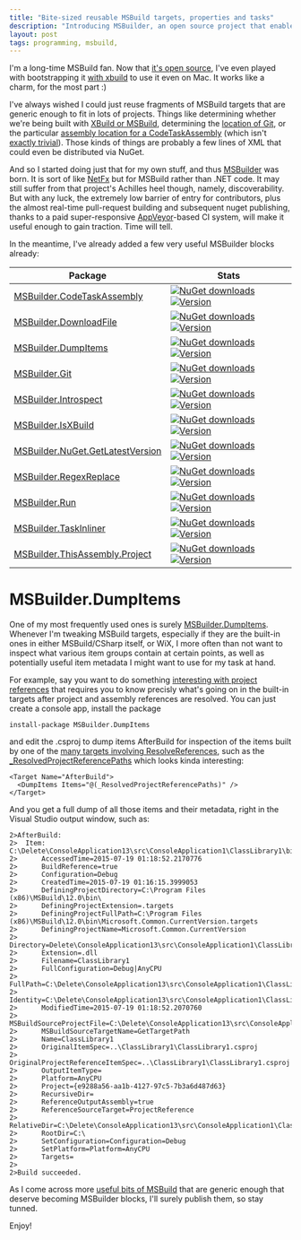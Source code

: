 ```yaml
---
title: "Bite-sized reusable MSBuild targets, properties and tasks"
description: "Introducing MSBuilder, an open source project that enables you to pick & choose the specific extensions you need for your MSBuild project, powered by NuGet."
layout: post
tags: programming, msbuild, 
---
```

I'm a long-time MSBuild fan. Now that [it's open source](https://github.com/Microsoft/msbuild), 
I've even played with bootstrapping it [with xbuild](http://www.cazzulino.com/xplat-msbuild.html) 
to use it even on Mac. It works like a charm, for the most part :)

I've always wished I could just reuse fragments of MSBuild targets that are 
generic enough to fit in lots of projects. Things like determining whether 
we're being built with [XBuild or MSBuild](https://github.com/MobileEssentials/MSBuilder/blob/master/src/IsXBuild/build/MSBuilder.IsXBuild.props#L36), 
determining the [location of Git](https://github.com/MobileEssentials/MSBuilder/blob/master/src/Git/build/MSBuilder.Git.props#L35), 
or the particular [assembly location for a CodeTaskAssembly](https://github.com/MobileEssentials/MSBuilder/blob/master/src/CodeTaskAssembly/build/MSBuilder.CodeTaskAssembly.props#L29)
(which isn't [exactly trivial](http://www.cazzulino.com/ultimate-cross-platform-nuget-restore.html)). 
Those kinds of things are probably a few lines of XML that could even be 
distributed via NuGet. 

And so I started doing just that for my own stuff, and thus [MSBuilder](https://github.com/MobileEssentials/MSBuilder) 
was born. It is sort of like [NetFx](http://blogs.clariusconsulting.net/kzu/introducing-netfx-or-the-end-of-common-dll-and-helpers-dll/) 
but for MSBuild rather than .NET code. It may still suffer from that project's Achilles heel 
though, namely, discoverability. But with any luck, the extremely low barrier of entry for 
contributors, plus the almost real-time pull-request building and subsequent nuget publishing, 
thanks to a paid super-responsive [AppVeyor](https://ci.appveyor.com/project/MobileEssentials/msbuilder)-based 
CI system, will make it useful enough to gain traction. Time will tell. 

In the meantime, I've already added a few very useful MSBuilder blocks already:

Package | Stats
--- | ---
[MSBuilder.CodeTaskAssembly](https://www.nuget.org/packages/MSBuilder.CodeTaskAssembly) | [![NuGet downloads](https://img.shields.io/nuget/dt/MSBuilder.CodeTaskAssembly.svg)](https://www.nuget.org/packages/MSBuilder.CodeTaskAssembly) [![Version](https://img.shields.io/nuget/v/MSBuilder.CodeTaskAssembly.svg)](https://www.nuget.org/packages/MSBuilder.CodeTaskAssembly)
[MSBuilder.DownloadFile](https://www.nuget.org/packages/MSBuilder.DownloadFile) | [![NuGet downloads](https://img.shields.io/nuget/dt/MSBuilder.DownloadFile.svg)](https://www.nuget.org/packages/MSBuilder.DownloadFile) [![Version](https://img.shields.io/nuget/v/MSBuilder.DownloadFile.svg)](https://www.nuget.org/packages/MSBuilder.DownloadFile)
[MSBuilder.DumpItems](https://www.nuget.org/packages/MSBuilder.DumpItems) | [![NuGet downloads](https://img.shields.io/nuget/dt/MSBuilder.DumpItems.svg)](https://www.nuget.org/packages/MSBuilder.DumpItems) [![Version](https://img.shields.io/nuget/v/MSBuilder.DumpItems.svg)](https://www.nuget.org/packages/MSBuilder.DumpItems)
[MSBuilder.Git](https://www.nuget.org/packages/MSBuilder.Git) | [![NuGet downloads](https://img.shields.io/nuget/dt/MSBuilder.Git.svg)](https://www.nuget.org/packages/MSBuilder.Git) [![Version](https://img.shields.io/nuget/v/MSBuilder.Git.svg)](https://www.nuget.org/packages/MSBuilder.Git)
[MSBuilder.Introspect](https://www.nuget.org/packages/MSBuilder.Introspect) | [![NuGet downloads](https://img.shields.io/nuget/dt/MSBuilder.Introspect.svg)](https://www.nuget.org/packages/MSBuilder.Introspect) [![Version](https://img.shields.io/nuget/v/MSBuilder.Introspect.svg)](https://www.nuget.org/packages/MSBuilder.Introspect)
[MSBuilder.IsXBuild](https://www.nuget.org/packages/MSBuilder.IsXBuild) | [![NuGet downloads](https://img.shields.io/nuget/dt/MSBuilder.IsXBuild.svg)](https://www.nuget.org/packages/MSBuilder.IsXBuild) [![Version](https://img.shields.io/nuget/v/MSBuilder.IsXBuild.svg)](https://www.nuget.org/packages/MSBuilder.IsXBuild)
[MSBuilder.NuGet.GetLatestVersion](https://www.nuget.org/packages/MSBuilder.NuGet.GetLatestVersion) | [![NuGet downloads](https://img.shields.io/nuget/dt/MSBuilder.NuGet.GetLatestVersion.svg)](https://www.nuget.org/packages/MSBuilder.NuGet.GetLatestVersion) [![Version](https://img.shields.io/nuget/v/MSBuilder.NuGet.GetLatestVersion.svg)](https://www.nuget.org/packages/MSBuilder.NuGet.GetLatestVersion)
[MSBuilder.RegexReplace](https://www.nuget.org/packages/MSBuilder.RegexReplace) | [![NuGet downloads](https://img.shields.io/nuget/dt/MSBuilder.RegexReplace.svg)](https://www.nuget.org/packages/MSBuilder.RegexReplace) [![Version](https://img.shields.io/nuget/v/MSBuilder.RegexReplace.svg)](https://www.nuget.org/packages/MSBuilder.RegexReplace)
[MSBuilder.Run](https://www.nuget.org/packages/MSBuilder.Run) | [![NuGet downloads](https://img.shields.io/nuget/dt/MSBuilder.Run.svg)](https://www.nuget.org/packages/MSBuilder.Run) [![Version](https://img.shields.io/nuget/v/MSBuilder.Run.svg)](https://www.nuget.org/packages/MSBuilder.Run)
[MSBuilder.TaskInliner](https://www.nuget.org/packages/MSBuilder.TaskInliner) | [![NuGet downloads](https://img.shields.io/nuget/dt/MSBuilder.TaskInliner.svg)](https://www.nuget.org/packages/MSBuilder.TaskInliner) [![Version](https://img.shields.io/nuget/v/MSBuilder.TaskInliner.svg)](https://www.nuget.org/packages/MSBuilder.TaskInliner)
[MSBuilder.ThisAssembly.Project](https://www.nuget.org/packages/MSBuilder.ThisAssembly.Project) | [![NuGet downloads](https://img.shields.io/nuget/dt/MSBuilder.ThisAssembly.Project.svg)](https://www.nuget.org/packages/MSBuilder.ThisAssembly.Project) [![Version](https://img.shields.io/nuget/v/MSBuilder.ThisAssembly.Project.svg)](https://www.nuget.org/packages/MSBuilder.ThisAssembly.Project)

# MSBuilder.DumpItems

One of my most frequently used ones is surely [MSBuilder.DumpItems](https://www.nuget.org/packages/MSBuilder.DumpItems). 
Whenever I'm tweaking MSBuild targets, especially if they are the built-in ones in either 
MSBuild/CSharp itself, or WiX, I more often than not want to inspect what various item groups 
contain at certain points, as well as potentially useful item metadata I might want to use 
for my task at hand. 

For example, say you want to do something [interesting with project references](http://www.cazzulino.com/smarter-project-references.html) 
that requires you to know precisly what's going on in the built-in targets after project 
and assembly references are resolved. You can just create a console app, install the package 

    install-package MSBuilder.DumpItems

and edit the .csproj to dump items AfterBuild for inspection of the items built by one 
of the [many targets involving ResolveReferences](https://github.com/Microsoft/msbuild/blob/master/src/XMakeTasks/Microsoft.Common.CurrentVersion.targets#L1327), 
such as the [_ResolvedProjectReferencePaths](https://github.com/Microsoft/msbuild/blob/master/src/XMakeTasks/Microsoft.Common.CurrentVersion.targets#L1527) which 
looks kinda interesting:

    <Target Name="AfterBuild">
      <DumpItems Items="@(_ResolvedProjectReferencePaths)" />
    </Target>

And you get a full dump of all those items and their metadata, right in the Visual Studio 
output window, such as:

    2>AfterBuild:
    2>  Item: C:\Delete\ConsoleApplication13\src\ConsoleApplication1\ClassLibrary1\bin\Debug\ClassLibrary1.dll
    2>  	AccessedTime=2015-07-19 01:18:52.2170776
    2>  	BuildReference=true
    2>  	Configuration=Debug
    2>  	CreatedTime=2015-07-19 01:16:15.3999053
    2>  	DefiningProjectDirectory=C:\Program Files (x86)\MSBuild\12.0\bin\
    2>  	DefiningProjectExtension=.targets
    2>  	DefiningProjectFullPath=C:\Program Files (x86)\MSBuild\12.0\bin\Microsoft.Common.CurrentVersion.targets
    2>  	DefiningProjectName=Microsoft.Common.CurrentVersion
    2>  	Directory=Delete\ConsoleApplication13\src\ConsoleApplication1\ClassLibrary1\bin\Debug\
    2>  	Extension=.dll
    2>  	Filename=ClassLibrary1
    2>  	FullConfiguration=Debug|AnyCPU
    2>  	FullPath=C:\Delete\ConsoleApplication13\src\ConsoleApplication1\ClassLibrary1\bin\Debug\ClassLibrary1.dll
    2>  	Identity=C:\Delete\ConsoleApplication13\src\ConsoleApplication1\ClassLibrary1\bin\Debug\ClassLibrary1.dll
    2>  	ModifiedTime=2015-07-19 01:18:52.2070760
    2>  	MSBuildSourceProjectFile=C:\Delete\ConsoleApplication13\src\ConsoleApplication1\ClassLibrary1\ClassLibrary1.csproj
    2>  	MSBuildSourceTargetName=GetTargetPath
    2>  	Name=ClassLibrary1
    2>  	OriginalItemSpec=..\ClassLibrary1\ClassLibrary1.csproj
    2>  	OriginalProjectReferenceItemSpec=..\ClassLibrary1\ClassLibrary1.csproj
    2>  	OutputItemType=
    2>  	Platform=AnyCPU
    2>  	Project={e9288a56-aa1b-4127-97c5-7b3a6d487d63}
    2>  	RecursiveDir=
    2>  	ReferenceOutputAssembly=true
    2>  	ReferenceSourceTarget=ProjectReference
    2>  	RelativeDir=C:\Delete\ConsoleApplication13\src\ConsoleApplication1\ClassLibrary1\bin\Debug\
    2>  	RootDir=C:\
    2>  	SetConfiguration=Configuration=Debug
    2>  	SetPlatform=Platform=AnyCPU
    2>  	Targets=
    2>
    2>Build succeeded.

As I come across more [useful bits of MSBuild](http://www.cazzulino.com/wix-reference-msbuild.html) that 
are generic enough that deserve becoming MSBuilder blocks, I'll surely publish them, so stay tunned.

Enjoy!





  